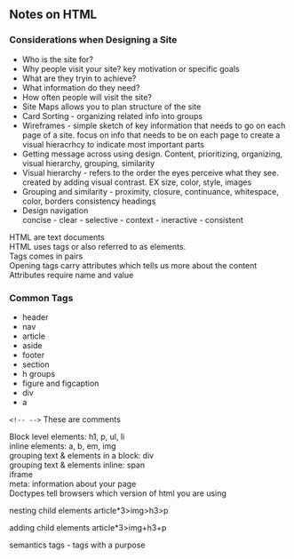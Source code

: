 ## Notes on HTML

### Considerations when Designing a Site
- Who is the site for?
- Why people visit your site?  key motivation or specific goals
- What are they tryin to achieve? 
- What information do they need?
- How often people will visit the site?
- Site Maps allows you to plan structure of the site
- Card Sorting - organizing related info into groups
- Wireframes - simple sketch of key information that needs to go on each page of a site. 
focus on info that needs to be on each page to create a visual hieracrhcy to indicate most important parts
- Getting message across using design. Content, prioritizing, organizing, visual hierarchy, grouping, similarity
- Visual hierarchy - refers to the order the eyes perceive what they see. 
created by adding visual contrast. EX size, color, style, images
- Grouping and similarity - proximity, closure, continuance, whitespace, color, borders
consistency headings
- Design navigation  
concise - clear - selective - context - ineractive - consistent

HTML are text documents  
HTML uses tags or also referred to as elements.   
Tags comes in pairs  
Opening tags carry attributes which tells us more about the content  
Attributes require name and value  

### Common Tags
- header
- nav
- article
- aside
- footer
- section
- h groups
- figure and figcaption
- div
- a 

`<!-- -->` These are comments

Block level elements: h1, p, ul, li  
inline elements: a, b, em, img  
grouping text & elements in a block: div  
grouping text & elements inline: span  
iframe  
meta: information about your page  
Doctypes tell browsers which version of html you are using  


nesting child elements
article*3>img>h3>p

adding child elements
article*3>img+h3+p

semantics tags - tags with a purpose